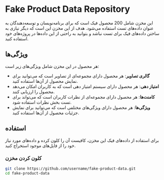 # Fake Product Data Repository

این مخزن شامل 200 محصول فیک است که برای برنامه‌نویسان و توسعه‌دهندگان به عنوان داده‌های تست استفاده می‌شود. هدف از این مخزن این است که دیگر نیازی به ساختن داده‌های فیک برای تست نباشد و بتوانید به راحتی از این داده‌ها در پروژه‌های خود استفاده کنید.

## ویژگی‌ها

هر محصول در این مخزن شامل ویژگی‌های زیر است:
- **گالری تصاویر**: هر محصول دارای مجموعه‌ای از تصاویر است که می‌توانید برای نمایش محصول از آن‌ها استفاده کنید.
- **امتیاز دهی**: هر محصول دارای سیستم امتیاز دهی است که به کاربران امکان می‌دهد محصول را ارزیابی کنند.
- **کامنت‌ها**: هر محصول دارای مجموعه‌ای از نظرات کاربران است که می‌تواند برای تست بخش نظرات استفاده شود.
- **ویژگی‌ها**: هر محصول دارای ویژگی‌های مختلفی است که می‌توانید برای نمایش جزئیات محصول از آن‌ها استفاده کنید.

## استفاده

برای استفاده از داده‌های فیک این مخزن، کافیست آن را کلون کرده و داده‌های مورد نیاز خود را از فایل‌های موجود استخراج کنید.

### کلون کردن مخزن

```bash
git clone https://github.com/username/fake-product-data.git
cd fake-product-data
